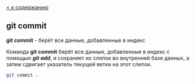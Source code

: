 [< к содержанию](./readme.md)

## git commit

**git commit** - берёт все данные, добавленные в индекс

Команда **git commit** берёт все данные, добавленные в индекс с помощью ***git add***, и сохраняет их слепок во внутренней базе данных, а затем сдвигает указатель текущей ветки на этот слепок.

```bash =
git commit .
```
